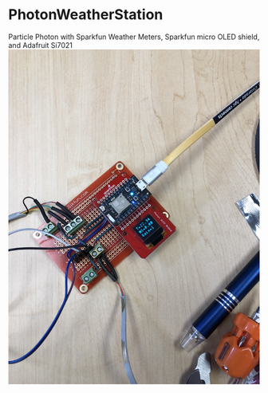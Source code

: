 # PhotonWeatherStation
Particle Photon with Sparkfun Weather Meters, Sparkfun micro OLED shield, and Adafruit Si7021
![alt text](IMG_6994.JPG)
